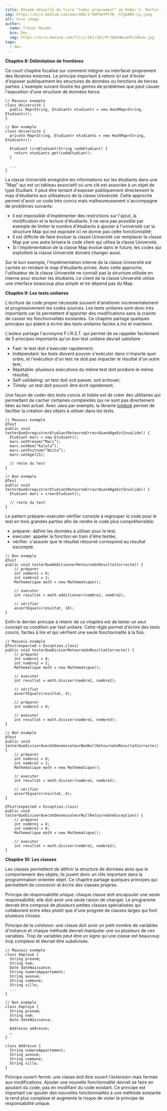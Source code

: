 ```yaml
---
title: Résumé détaillé du livre “Coder proprement” de Rober C. Martin — 3ème Partie
img: https://miro.medium.com/max/408/1*9HPVAYPt7W_-hTgbAM3-Lg.jpeg
alt: nice image
author: 
  name: Trésor Mvumbi
  bio: Dev
  img: https://miro.medium.com/fit/c/262/262/0*2AmkdmLwUPuJA6xw.jpg
tags: 
  - dev
---
```

**Chapitre 8: Délimitation de frontières**

Ce court chapitre focalise sur comment intégrer ou interfacer proprement des librairies externes. Le principe important à retenir ici est d'éviter d'exposer publiquement les structures de données ou fonctions de tierces parties. L'exemple suivant illustre les genres de problèmes que peut causer l'exposition d'une structure de données tierce.

```
// Mauvais exemple
class Universite {
  public Map<String, Etudiant> etudiants = new HashMap<String, Etudiant>();
}

// Bon example
class Universite {
  private Map<String, Etudiant> etudiants = new HashMap<String, Etudiant>();
  
  Etudiant lireEtudiant(String codeEtudiant) {
    return etudiants.get(codeEtudiant);
  }

  ...
}
```

La classe Université enregistre les informations sur les étudiants dans une "Map" qui est un tableau associatif où une clé est associée à un objet de type Etudiant. Il peut être tentant d'exposer publiquement directement le map d'étudiants aux utilisateurs de la classe Université. Cette approche permet d'avoir un code très concis mais malheureusement s'accompagne de problèmes suivants:

-   il est impossible d'implémenter des restrictions sur l'ajout, la modification et la lecture d'étudiants. Il ne sera pas possible par exemple de limiter le nombre d'étudiants à ajouter à l'université car la structure Map qui est exposée ici ne donne pas cette fonctionnalité;
-   Il est difficile de faire évoluer la classe Université car remplacer la classe Map par une autre brisera le code client qui utilise la classe Université;
-   Si l'implémentation de la classe Map évolue dans le future, les codes qui exploitent la classe Université doivent changer aussi.

Sur le bon exemple, l'implémentation interne de la classe Université est cachée en rendant le map d'étudiants privée. Avec cette approche, l'utilisateur de la classe Université ne connaît pas la structure utilisée en interne pour stocker les étudiants. Le client de la classe Université utilise une interface beaucoup plus simple et ne dépend pas du Map.

**Chapitre 9: Les tests unitaires**

L'écriture de code propre nécessite souvent d'améliorer incrémentalement et progressivement les codes sources. Les tests unitaires sont donc très importants car ils permettent d'apporter des modifications sans la crainte de casser les fonctionnalités existantes. Ce chapitre partage quelques principes qui aident à écrire des tests unitaires faciles à lire et maintenir.

L'auteur partage l'acronyme F.I.R.S.T. qui permet de se rappeler facilement de 5 principes importants qu'un bon test unitaire devrait satisfaire :

-   Fast: le test doit s'executer rapidement;
-   Indépendant: les tests doivent pouvoir s'exécuter dans n'importe quel ordre, et l'exécution d'un test ne doit pas impacter le résultat d'un autre test;
-   Répétable: plusieurs exécutions du même test doit produire le même résultat;
-   Self-validating: un test doit soit passer, soit echouer;
-   Timely: un test doit pouvoir être écrit rapidement.

Une façon de coder des tests concis et lisible est de créer des utilitaires qui permettent de cacher certaines complexités qui ne sont pas directement liées au test actuel. Avec Java par exemple, la librairie [lombok](https://projectlombok.org/) permet de faciliter la création des objets à utiliser dans les tests.

```
// Mauvais exemple
@Test
public void testerQueEnregistrerEtudiantRetourneErreurQuandAgeEstInvalide() {
  Etudiant marc = new Etudiant();
  marc.setPrenom(“Marc”);
  marc.setNom(“Kalala”);
  marc.setPostnom(“Nzita”);
  marc.setAge(21);

  // reste du test
}

// Bon exemple
@Test
public void testerQueEnregistrerEtudiantRetourneErreurQuandAgeEstInvalide() {
  Etudiant marc = creerEtudiant();

  // reste du test
}
```

Le pattern préparer-exécuter-vérifier consiste à regrouper le code pour le test en trois grandes parties afin de rendre le code plus compréhensible:

-   préparer: définir les données à utiliser pour le test;
-   executer: appeler la fonction en train d'être testée;
-   vérifier: s'assurer que le résultat retourné correspond au résultat escompté.

```
// Bon exemple
@Test
public void testerQueAdditionnerRetourneUnResultatCorrecte() {
    // préparer
    int nombre1 = 8;
    int nombre2 = 2;
    Mathematique math = new Mathematique();

    // executer
    int resultat = math.additionner(nombre1, nombre2);

    // vérifier
    assertEquals(resultat, 10);
}
```

Enfin le dernier principe à retenir de ce chapitre est de tester un seul concept ou condition par test unitaire. Cette règle permet d'écrire des tests concis, faciles à lire et qui vérifient une seule fonctionnalité à la fois.

```
// Mauvais example
@Test(expected = Exception.class)
public void testerQueDiviserRetourneUnResultatCorrecte() {
    // préparer
    int nombre1 = 8;
    int nombre2 = 2;
    Mathematique math = new Mathematique();

    // executer
    int resultat = math.diviser(nombre1, nombre2);

    // vérifier
    assertEquals(resultat, 4);

    // préparer
    int nombre3 = 0;
    
    // executer
    int resultat = math.diviser(nombre1, nombre3);
}

// Bon example
@Test
public void testerQueDiviserAvecUnDenominateurNonNullRetourneUnResultatCorrecte() {
    // préparer
    int nombre1 = 8;
    int nombre2 = 2;
    Mathematique math = new Mathematique();

    // executer
    int resultat = math.diviser(nombre1, nombre2);

    // vérifier
    assertEquals(resultat, 4);
}

@Test(expected = Exception.class)
public void testerQueDiviserAvecUnDenominateurNullRetourneUneException() {
    // préparer
    int nombre1 = 8;
    int nombre2 = 0;
    Mathematique math = new Mathematique();

    // executer
    int resultat = math.diviser(nombre1, nombre2);
}
```

**Chapitre 10: Les classes**

Les classes permettent de définir la structure de données ainsi que le comportement des objets; ils jouent donc un rôle important dans la programmation orientée objet. Ce chapitre partage quelques principes qui permettent de concevoir et écrire des classes propres.

Principe de responsabilité unique: chaque classe doit encapsuler une seule responsabilité; elle doit avoir une seule raison de changer. Le programme devrait être composé de plusieurs petites classes spécialisées qui collaborent entre elles plutôt que d'une poignée de classes larges qui font plusieurs choses.

Principe de la cohésion: une classe doit avoir un petit nombre de variables d'instance et chaque méthode devrait manipuler une ou plusieurs de ces variables. Trop de variables peut être un signe qu'une classe est beaucoup trop complexe et devrait être subdivisée.

```
// Mauvais exemple
class Employe {
  String prenom;
  String nom;
  Date dateNaissance;
  String numeroAppartement;  
  String avenue;
  String commune;
  String ville;
  ...
}

// Bon exemple
class Employe {
  String prenom;
  String nom;
  Date dateNaissance;

  Addresse addresse;
  …
}

class Addresse {
  String numeroAppartement;  
  String avenue;
  String commune;
  String ville;
}
```

Principe ouvert-fermé: une classe doit être ouvert l'extension mais fermée aux modifications. Ajouter une nouvelle fonctionnalité devrait se faire en ajoutant du code; pas en modifiant du code existant. Ce principe est important car ajouter des nouvelles fonctionnalités à une méthode existante la rend plus complexe et augmente le risque de violer le principe de responsabilité unique.